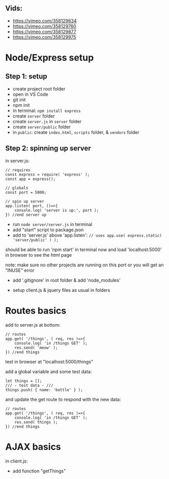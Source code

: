 Vids:
---

- https://vimeo.com/358129634
- https://vimeo.com/358129760
- https://vimeo.com/358129877
- https://vimeo.com/358129975

Node/Express setup
===

Step 1: setup
---

- create project root folder
- open in VS Code
- git init
- npm init
- in terminal: `npm install express` 
- create `server` folder
- create `server.js` in `server` folder
- create `server/public` folder
- in `public`: create `index.html`, `scripts` folder, & `vendors` folder

Step 2: spinning up server
---

in server.js:

```
// requires
const express = require( 'express' );
const app = express();

// globals
const port = 5000;

// spin up server
app.listen( port, ()=>{
    console.log( 'server is up:', port );
}) //end server up
```

- run `node server/server.js` in terminal
- add "start" script to package.json
- add to 'server.js' above 'app.listen': ```// uses
app.use( express.static( 'server/public' ) );```

should be able to run 'npm start' in terminal now and load 'localhost:5000' in browser to see the html page

note: make sure no other projects are running on this port or you will get an "INUSE" error

- add '.gitignore' in root folder & add 'node_modules'

- setup client.js & jquery files as usual in folders

Routes basics
===

add to server.js at bottom:

```
// routes
app.get( '/things', ( req, res )=>{
    console.log( 'in /things GET' );
    res.send( 'meow' );
}) //end things
```

test in browser at "localhost:5000/things"

add a global variable and some test data:

```
let things = [];
/// - test data - ///
things.push( { name: 'bottle' } );
```

and update the get route to respond with the new data:

```
// routes
app.get( '/things', ( req, res )=>{
    console.log( 'in /things GET' );
    res.send( things );
}) //end things
```

AJAX basics
===

in client.js:

- add function "getThings"